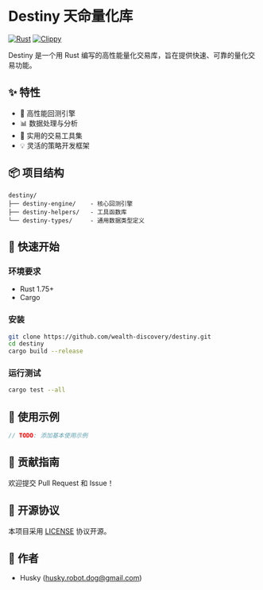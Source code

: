 # Destiny 天命量化库

[![Rust](https://github.com/wealth-discovery/destiny/actions/workflows/rust-test-check.yml/badge.svg)](https://github.com/wealth-discovery/destiny/actions/workflows/rust-test-check.yml)
[![Clippy](https://github.com/wealth-discovery/destiny/actions/workflows/rust-clippy-check.yml/badge.svg)](https://github.com/wealth-discovery/destiny/actions/workflows/rust-clippy-check.yml)

Destiny 是一个用 Rust 编写的高性能量化交易库，旨在提供快速、可靠的量化交易功能。

## ✨ 特性

- 🚀 高性能回测引擎
- 📊 数据处理与分析
- 🔧 实用的交易工具集
- 💡 灵活的策略开发框架

## 📦 项目结构

```
destiny/
├── destiny-engine/    - 核心回测引擎
├── destiny-helpers/   - 工具函数库
└── destiny-types/     - 通用数据类型定义
```

## 🚀 快速开始

### 环境要求

- Rust 1.75+
- Cargo

### 安装

```bash
git clone https://github.com/wealth-discovery/destiny.git
cd destiny
cargo build --release
```

### 运行测试

```bash
cargo test --all
```

## 📖 使用示例

```rust
// TODO: 添加基本使用示例
```

## 🤝 贡献指南

欢迎提交 Pull Request 和 Issue！

## 📄 开源协议

本项目采用 [LICENSE](LICENSE) 协议开源。

## 👥 作者

- Husky (<husky.robot.dog@gmail.com>)

